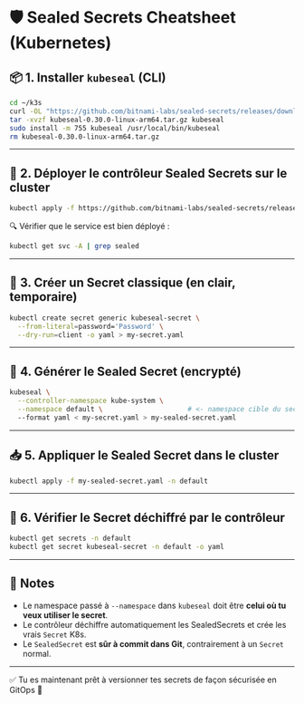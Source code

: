 # 🛡️ Sealed Secrets Cheatsheet (Kubernetes)

## 📦 1. Installer `kubeseal` (CLI)

```bash
cd ~/k3s
curl -OL "https://github.com/bitnami-labs/sealed-secrets/releases/download/v0.30.0/kubeseal-0.30.0-linux-arm64.tar.gz"
tar -xvzf kubeseal-0.30.0-linux-arm64.tar.gz kubeseal
sudo install -m 755 kubeseal /usr/local/bin/kubeseal
rm kubeseal-0.30.0-linux-arm64.tar.gz
```

---

## 🚀 2. Déployer le contrôleur Sealed Secrets sur le cluster

```bash
kubectl apply -f https://github.com/bitnami-labs/sealed-secrets/releases/latest/download/controller.yaml
```

🔍 Vérifier que le service est bien déployé :

```bash
kubectl get svc -A | grep sealed
```

---

## 🔐 3. Créer un Secret classique (en clair, temporaire)

```bash
kubectl create secret generic kubeseal-secret \
  --from-literal=password='Password' \
  --dry-run=client -o yaml > my-secret.yaml
```

---

## 🔏 4. Générer le Sealed Secret (encrypté)

```bash
kubeseal \
  --controller-namespace kube-system \
  --namespace default \                     # <- namespace cible du secret
  --format yaml < my-secret.yaml > my-sealed-secret.yaml
```

---

## 📥 5. Appliquer le Sealed Secret dans le cluster

```bash
kubectl apply -f my-sealed-secret.yaml -n default
```

---

## 🧪 6. Vérifier le Secret déchiffré par le contrôleur

```bash
kubectl get secrets -n default
kubectl get secret kubeseal-secret -n default -o yaml
```

---

## 🧠 Notes

- Le namespace passé à `--namespace` dans `kubeseal` doit être **celui où tu veux utiliser le secret**.
- Le contrôleur déchiffre automatiquement les SealedSecrets et crée les vrais `Secret` K8s.
- Le `SealedSecret` est **sûr à commit dans Git**, contrairement à un `Secret` normal.

---

✅ Tu es maintenant prêt à versionner tes secrets de façon sécurisée en GitOps 🚀
